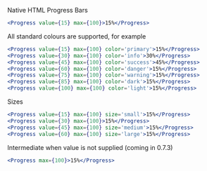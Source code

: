 Native HTML Progress Bars
```jsx
<Progress value={15} max={100}>15%</Progress>
```
All standard colours are supported, for example
```jsx
<Progress value={15} max={100} color='primary'>15%</Progress>
<Progress value={30} max={100} color='info'>30%</Progress>
<Progress value={45} max={100} color='success'>45%</Progress>
<Progress value={60} max={100} color='danger'>15%</Progress>
<Progress value={75} max={100} color='warning'>15%</Progress>
<Progress value={85} max={100} color='dark'>15%</Progress>
<Progress value={100} max={100} color='light'>15%</Progress>
```
Sizes
```jsx
<Progress value={15} max={100} size='small'>15%</Progress>
<Progress value={30} max={100}>15%</Progress>
<Progress value={45} max={100} size='medium'>15%</Progress>
<Progress value={60} max={100} size='large'>15%</Progress>
```
Intermediate when value is not supplied (coming in 0.7.3)
```jsx
<Progress max={100}>15%</Progress>
```